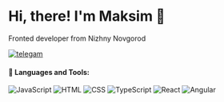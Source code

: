 # Hi, there! I'm Maksim 👋

Fronted developer from Nizhny Novgorod

[![telegam](https://img.shields.io/badge/telegram-1DA1F2?style=for-the-badge&logo=telegram&logoColor=white)](https://t.me/naton_van_cliff)


#### 🔧 Languages and Tools:

![JavaScript](https://img.shields.io/badge/-JavaScript-%23f6aa3f?logo=javascript&logoColor=white)
![HTML](https://img.shields.io/badge/-HTML-%23f73031?logo=html5&logoColor=white)
![CSS](https://img.shields.io/badge/-CSS-%23254bdd?logo=css)
![TypeScript](https://img.shields.io/badge/-TypeScript-%232f74c0?logo=typescript&logoColor=white)
![React](https://img.shields.io/badge/-React-%23282C34?logo=react)
![Angular](https://img.shields.io/badge/-Angular-%23dd0330?logo=angular)
